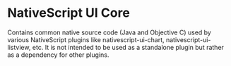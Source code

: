 # NativeScript UI Core

Contains common native source code (Java and Objective C) used by various NativeScript plugins like nativescript-ui-chart, nativescript-ui-listview, etc. It is not intended to be used as a standalone plugin but rather as a dependency for other plugins.
